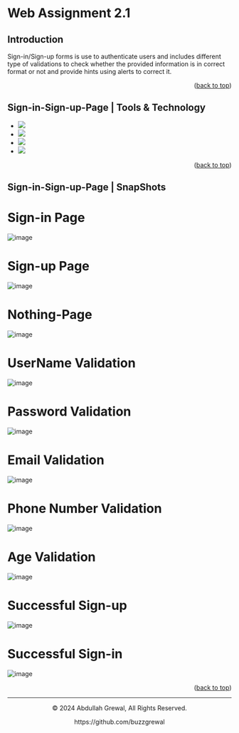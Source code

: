 # Web Assignment 2.1
<a name="readme-top"></a>
## Introduction

Sign-in/Sign-up forms is use to authenticate users and includes different type of
validations to check whether the provided information is in correct format or 
not and provide hints using alerts to correct it. 

<p align="right">(<a href="#readme-top">back to top</a>)</p>

## Sign-in-Sign-up-Page | Tools & Technology

* <img src="https://img.shields.io/badge/HTML5-E34F26?style=for-the-badge&logo=html5&logoColor=white" />
* <img src="https://img.shields.io/badge/CSS3-1572B6?style=for-the-badge&logo=css3&logoColor=white" />
* <img src="https://img.shields.io/badge/JavaScript-323330?style=for-the-badge&logo=javascript&logoColor=F7DF1E"/>
* <img src="https://img.shields.io/badge/Visual_Studio_Code-0078D4?style=for-the-badge&logo=visual%20studio%20code&logoColor=white" />

<p align="right">(<a href="#readme-top">back to top</a>)</p>


## Sign-in-Sign-up-Page | SnapShots

# Sign-in Page
![image](https://github.com/buzzgrewal/Web-Assignment-2.1/assets/99383571/7e87970e-16c0-4059-b7fb-659962b2b6ca)

# Sign-up Page
![image](https://github.com/SaadAthar04/Sign-in-Sign-up-Page/assets/136602373/16043cb2-2d09-4ad9-a31c-001d4ce5d2f8)
# Nothing-Page 
![image](https://github.com/buzzgrewal/Web-Assignment-2.1/assets/99383571/13669169-b105-4b98-991b-045333fb3c3a)

# UserName Validation
![image](https://github.com/buzzgrewal/Web-Assignment-2.1/assets/99383571/f62ba6a9-b19d-4e62-8c2a-83d7aec04f56)

# Password Validation
![image](https://github.com/buzzgrewal/Web-Assignment-2.1/assets/99383571/fdd7f881-ec47-4fa1-bf84-b2af26e75025)

# Email Validation
![image](https://github.com/buzzgrewal/Web-Assignment-2.1/assets/99383571/19a565f9-0842-4ce4-8157-49f0ae361234)

# Phone Number Validation
![image](https://github.com/buzzgrewal/Web-Assignment-2.1/assets/99383571/fdbb6091-5b89-4696-a401-0ce2bcf4b8b2)

# Age Validation
![image](https://github.com/buzzgrewal/Web-Assignment-2.1/assets/99383571/284ccab8-f89a-4113-9a0c-1021c8018708)

# Successful Sign-up
![image](https://github.com/buzzgrewal/Web-Assignment-2.1/assets/99383571/c8a6c822-5c30-416a-80e5-005a06980a2c)

# Successful Sign-in
![image](https://github.com/buzzgrewal/Web-Assignment-2.1/assets/99383571/33a34302-d6ea-48f5-b8a0-7079aa57eebd)


<p align="right">(<a href="#readme-top">back to top</a>)</p>

---
<p align="center"> © 2024 Abdullah Grewal, All Rights Reserved. </p>
<p align="center">
https://github.com/buzzgrewal
</p>
